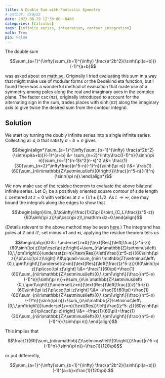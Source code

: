 ```yaml
---
title: A Double Sum with Fantastic Symmetry
# author: dxdydz
date: 2023-06-29 12:30:00 -0400
categories: [Calculus]
tags: [infinite series, integration, contour integration]
math: True
pin: False
---
```


The double sum

$$\sum_{a=1}^{\infty}\sum_{b=1}^{\infty} \frac{a^2b^2}{\sinh(\pi(a+b))}(-1)^{a+b}$$

was asked about on [math.se](https://math.stackexchange.com/questions/4622932). Originally I tried evaluating this sum in a way that might make use of modular forms or the Dedekind eta function, but I found there was a wonderful method of evaluation that made use of a symmetry among poles along the real and imaginary axes in the complex plane. The factor $\csc(\pi z)$, originally introduced to account for the alternating sign in the sum, trades places with $\sinh(\pi z)$ along the imaginary axis to give twice the desired sum from the contour integral.

## Solution

We start by turning the doubly infinite series into a single infinite series. Collecting all $a,\,b$ that satisfy $a+b=n$ gives

$$\begin{align*}\sum_{a=1}^{\infty}\sum_{b=1}^{\infty} \frac{a^2b^2}{\sinh(\pi(a+b))}(-1)^{a+b} &= \sum_{n=2}^\infty\frac{(-1)^n}{\sinh(\pi n)}\sum_{k=1}^{n-1}k^2(n-k)^2 \\&= \frac{1}{30}\sum_{n=2}^\infty\frac{(n^5-n)(-1)^n}{\sinh(\pi n)} \\&= \frac{1}{60}\sum_{n\in\mathbb{Z}\setminus\left\{0\right\}}\frac{(n^5-n)(-1)^n}{\sinh(\pi n)}.\end{align*}$$

We now make use of the residue theorem to evaluate the above bilateral infinite series. Let $C_L$ be a positively oriented square contour of side length $L$ centered at $z=0$ with vertices at $z=(\pm1\pm i)L/2$. As $L\to\infty$, one may bound the integrals along the edges to show that

$$\begin{align}\lim_{L\to\infty}\frac{1}{2\pi i}\oint_{C_L}\frac{(z^5-z)}{60\sinh(\pi z)}\pi\csc(\pi z)\,\mathrm dz=0.\end{align}$$

(Details relevant to the above method may be seen [here](http://people.uncw.edu/hermanr/complex/summation-series-residue.pdf).) The integrand has poles at $\mathbb{Z}$ and $i\mathbb{Z}$, set minus $\pm1$ and $\pm i$, applying the residue theorem tells us

$$\begin{align}0 &= \underset{z=0}{\text{Res}}\left[\frac{(z^5-z)}{60\sinh(\pi z)}\pi\csc(\pi z)\right]+\sum_{n\in\mathbb{Z}\setminus\left\{0,\,\pm1\right\}}\underset{z=n}{\text{Res}}\left[\frac{(z^5-z)}{60\sinh(\pi z)}\pi\csc(\pi z)\right] \\&\qquad+\sum_{n\in \mathbb{Z}\setminus\left\{0,\,\pm1\right\}}\underset{z=in}{\text{Res}}\left[\frac{(z^5-z)}{60\sinh(\pi z)}\pi\csc(\pi z)\right] \\&=-\frac{1}{60\pi}+\frac{1}{60}\sum_{n\in\mathbb{Z}\setminus\left\{0,\,\pm1\right\}}\frac{(n^5-n)(-1)^n}{\sinh(\pi n)}+i\sum_{n\in \mathbb{Z}\setminus\left\{0,\,\pm1\right\}}\underset{z=n}{\text{Res}}\left[\frac{((iz)^5-iz)}{60\sinh(\pi iz)}\pi\csc(\pi iz)\right] \\&= -\frac{1}{60\pi}+\frac{1}{60}\sum_{n\in\mathbb{Z}\setminus\left\{0,\,\pm1\right\}}\frac{(n^5-n)(-1)^n}{\sinh(\pi n)}+\sum_{n\in\mathbb{Z}\setminus\left\{0,\,\pm1\right\}}\underset{z=n}{\text{Res}}\left[\frac{(z^5-z)}{60\sinh(\pi z)}\pi\csc(\pi z)\right] \\&= -\frac{1}{60\pi}+\frac{1}{30}\sum_{n\in\mathbb{Z}\setminus\left\{0,\,\pm1\right\}}\frac{(n^5-n)(-1)^n}{\sinh(\pi n)}.\end{align}$$

This implies that

$$\frac{1}{60}\sum_{n\in\mathbb{Z}\setminus\left\{0\right\}}\frac{(n^5-n)(-1)^n}{\sinh(\pi n)}=\frac{1}{120\pi}$$

or put differently,

$$\sum_{a=1}^{\infty}\sum_{b=1}^{\infty} \frac{a^2b^2}{\sinh(\pi(a+b))}(-1)^{a+b}=\frac{1}{120\pi}.$$